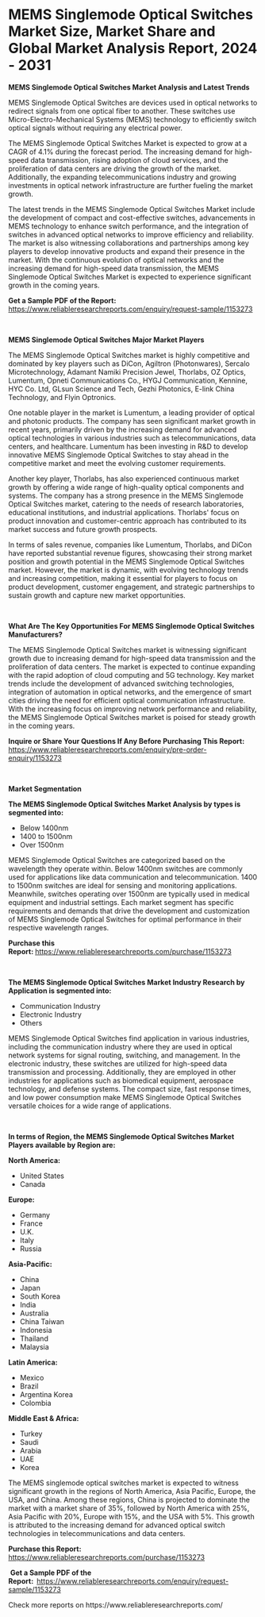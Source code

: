 <p><h1>MEMS Singlemode Optical Switches Market Size, Market Share and Global Market Analysis Report, 2024 - 2031</h1></p><p><strong>MEMS Singlemode Optical Switches Market Analysis and Latest Trends</strong></p>
<p><p>MEMS Singlemode Optical Switches are devices used in optical networks to redirect signals from one optical fiber to another. These switches use Micro-Electro-Mechanical Systems (MEMS) technology to efficiently switch optical signals without requiring any electrical power. </p><p>The MEMS Singlemode Optical Switches Market is expected to grow at a CAGR of 4.1% during the forecast period. The increasing demand for high-speed data transmission, rising adoption of cloud services, and the proliferation of data centers are driving the growth of the market. Additionally, the expanding telecommunications industry and growing investments in optical network infrastructure are further fueling the market growth.</p><p>The latest trends in the MEMS Singlemode Optical Switches Market include the development of compact and cost-effective switches, advancements in MEMS technology to enhance switch performance, and the integration of switches in advanced optical networks to improve efficiency and reliability. The market is also witnessing collaborations and partnerships among key players to develop innovative products and expand their presence in the market. With the continuous evolution of optical networks and the increasing demand for high-speed data transmission, the MEMS Singlemode Optical Switches Market is expected to experience significant growth in the coming years.</p></p>
<p><strong>Get a Sample PDF of the Report:&nbsp;</strong> <a href="https://www.reliableresearchreports.com/enquiry/request-sample/1153273">https://www.reliableresearchreports.com/enquiry/request-sample/1153273</a></p>
<p>&nbsp;</p>
<p><strong>MEMS Singlemode Optical Switches Major Market Players</strong></p>
<p><p>The MEMS Singlemode Optical Switches market is highly competitive and dominated by key players such as DiCon, Agiltron (Photonwares), Sercalo Microtechnology, Adamant Namiki Precision Jewel, Thorlabs, OZ Optics, Lumentum, Opneti Communications Co., HYGJ Communication, Kennine, HYC Co. Ltd, GLsun Science and Tech, Gezhi Photonics, E-link China Technology, and Flyin Optronics.</p><p>One notable player in the market is Lumentum, a leading provider of optical and photonic products. The company has seen significant market growth in recent years, primarily driven by the increasing demand for advanced optical technologies in various industries such as telecommunications, data centers, and healthcare. Lumentum has been investing in R&D to develop innovative MEMS Singlemode Optical Switches to stay ahead in the competitive market and meet the evolving customer requirements.</p><p>Another key player, Thorlabs, has also experienced continuous market growth by offering a wide range of high-quality optical components and systems. The company has a strong presence in the MEMS Singlemode Optical Switches market, catering to the needs of research laboratories, educational institutions, and industrial applications. Thorlabs' focus on product innovation and customer-centric approach has contributed to its market success and future growth prospects.</p><p>In terms of sales revenue, companies like Lumentum, Thorlabs, and DiCon have reported substantial revenue figures, showcasing their strong market position and growth potential in the MEMS Singlemode Optical Switches market. However, the market is dynamic, with evolving technology trends and increasing competition, making it essential for players to focus on product development, customer engagement, and strategic partnerships to sustain growth and capture new market opportunities.</p></p>
<p>&nbsp;</p>
<p><strong>What Are The Key Opportunities For MEMS Singlemode Optical Switches Manufacturers?</strong></p>
<p><p>The MEMS Singlemode Optical Switches market is witnessing significant growth due to increasing demand for high-speed data transmission and the proliferation of data centers. The market is expected to continue expanding with the rapid adoption of cloud computing and 5G technology. Key market trends include the development of advanced switching technologies, integration of automation in optical networks, and the emergence of smart cities driving the need for efficient optical communication infrastructure. With the increasing focus on improving network performance and reliability, the MEMS Singlemode Optical Switches market is poised for steady growth in the coming years.</p></p>
<p><strong>Inquire or Share Your Questions If Any Before Purchasing This Report:</strong> <a href="https://www.reliableresearchreports.com/enquiry/pre-order-enquiry/1153273">https://www.reliableresearchreports.com/enquiry/pre-order-enquiry/1153273</a></p>
<p>&nbsp;</p>
<p><strong>Market Segmentation</strong></p>
<p><strong>The MEMS Singlemode Optical Switches Market Analysis by types is segmented into:</strong></p>
<p><ul><li>Below 1400nm</li><li>1400 to 1500nm</li><li>Over 1500nm</li></ul></p>
<p><p>MEMS Singlemode Optical Switches are categorized based on the wavelength they operate within. Below 1400nm switches are commonly used for applications like data communication and telecommunication. 1400 to 1500nm switches are ideal for sensing and monitoring applications. Meanwhile, switches operating over 1500nm are typically used in medical equipment and industrial settings. Each market segment has specific requirements and demands that drive the development and customization of MEMS Singlemode Optical Switches for optimal performance in their respective wavelength ranges.</p></p>
<p><strong>Purchase this Report:&nbsp;</strong><a href="https://www.reliableresearchreports.com/purchase/1153273">https://www.reliableresearchreports.com/purchase/1153273</a></p>
<p>&nbsp;</p>
<p><strong>The MEMS Singlemode Optical Switches Market Industry Research by Application is segmented into:</strong></p>
<p><ul><li>Communication Industry</li><li>Electronic Industry</li><li>Others</li></ul></p>
<p><p>MEMS Singlemode Optical Switches find application in various industries, including the communication industry where they are used in optical network systems for signal routing, switching, and management. In the electronic industry, these switches are utilized for high-speed data transmission and processing. Additionally, they are employed in other industries for applications such as biomedical equipment, aerospace technology, and defense systems. The compact size, fast response times, and low power consumption make MEMS Singlemode Optical Switches versatile choices for a wide range of applications.</p></p>
<p>&nbsp;</p>
<p><strong>In terms of Region, the MEMS Singlemode Optical Switches Market Players available by Region are:</strong></p>
<p>
    <p> <strong> North America: </strong>
        <ul>
            <li>United States</li>
            <li>Canada</li>
        </ul>
        </p> 
    <p> <strong> Europe: </strong>
        <ul>
            <li>Germany</li>
            <li>France</li>
            <li>U.K.</li>
            <li>Italy</li>
            <li>Russia</li>
        </ul>
        </p> 
    <p> <strong> Asia-Pacific: </strong>
        <ul>
            <li>China</li>
            <li>Japan</li>
            <li>South Korea</li>
            <li>India</li>
            <li>Australia</li>
            <li>China Taiwan</li>
            <li>Indonesia</li>
            <li>Thailand</li>
            <li>Malaysia</li>
        </ul>
        </p> 
    <p> <strong> Latin America: </strong>
        <ul>
            <li>Mexico</li>
            <li>Brazil</li>
            <li>Argentina Korea</li>
            <li>Colombia</li>
        </ul>
        </p> 
    <p> <strong> Middle East & Africa: </strong>
        <ul>
            <li>Turkey</li>
            <li>Saudi</li>
            <li>Arabia</li>
            <li>UAE</li>
            <li>Korea</li>
        </ul>
    </p>
    </p>
<p><p>The MEMS singlemode optical switches market is expected to witness significant growth in the regions of North America, Asia Pacific, Europe, the USA, and China. Among these regions, China is projected to dominate the market with a market share of 35%, followed by North America with 25%, Asia Pacific with 20%, Europe with 15%, and the USA with 5%. This growth is attributed to the increasing demand for advanced optical switch technologies in telecommunications and data centers.</p></p>
<p><strong>Purchase this Report: </strong><a href="https://www.reliableresearchreports.com/purchase/1153273">https://www.reliableresearchreports.com/purchase/1153273</a></p>
<p>&nbsp;<strong>Get a Sample PDF of the Report:&nbsp;&nbsp;</strong><a href="https://www.reliableresearchreports.com/enquiry/request-sample/1153273">https://www.reliableresearchreports.com/enquiry/request-sample/1153273</a></p>
<p><strong></strong></p>
<p>Check more reports on https://www.reliableresearchreports.com/</p>